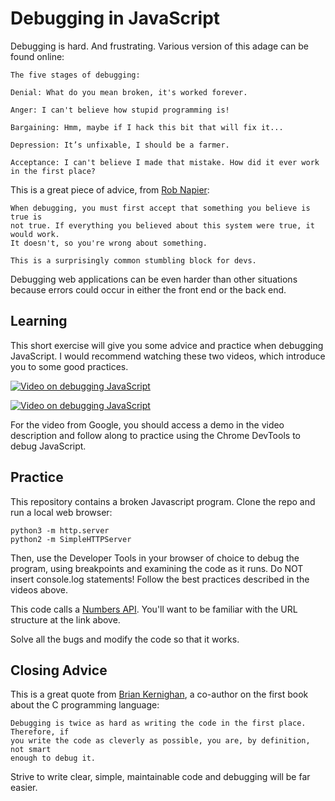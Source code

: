 # Debugging in JavaScript

Debugging is hard. And frustrating.  Various version of this adage can be found online:

```
The five stages of debugging:

Denial: What do you mean broken, it's worked forever.

Anger: I can't believe how stupid programming is!

Bargaining: Hmm, maybe if I hack this bit that will fix it...

Depression: It’s unfixable, I should be a farmer.

Acceptance: I can't believe I made that mistake. How did it ever work in the first place?
```

This is a great piece of advice, from [Rob Napier](https://twitter.com/cocoaphony/status/1224364439429881856):

```
When debugging, you must first accept that something you believe is true is
not true. If everything you believed about this system were true, it would work.
It doesn't, so you're wrong about something.

This is a surprisingly common stumbling block for devs.
```

Debugging web applications can be even harder than other situations because
errors could occur in either the front end or the back end.

## Learning

This short exercise will give you some advice and practice when debugging
JavaScript. I would recommend watching these two videos, which introduce you to
some good practices.

[![Video on debugging JavaScript](https://img.youtube.com/vi/ABlaMXkUwzY/0.jpg)](https://www.youtube.com/watch?v=ABlaMXkUwzY)

[![Video on debugging JavaScript](https://img.youtube.com/vi/H0XScE08hy8/0.jpg)](https://www.youtube.com/watch?v=H0XScE08hy8)

For the video from Google, you should access a demo in the video description and follow
along to practice using the Chrome DevTools to debug JavaScript.


## Practice

This repository contains a broken Javascript program. Clone the repo and run a
local web browser:

```
python3 -m http.server
python2 -m SimpleHTTPServer
```

Then, use the Developer Tools in your browser of choice to debug the program, using
breakpoints and examining the code as it runs. Do NOT insert console.log statements!
Follow the best practices described in the videos above.

This code calls a [Numbers API](http://numbersapi.com/). You'll want to be familiar
with the URL structure at the link above.

Solve all the bugs and modify the code so that it works.

## Closing Advice

This is a great quote from [Brian Kernighan](https://www.cs.princeton.edu/~bwk/), a co-author on the first book about the C programming language:

```
Debugging is twice as hard as writing the code in the first place. Therefore, if
you write the code as cleverly as possible, you are, by definition, not smart
enough to debug it.
```

Strive to write clear, simple, maintainable code and debugging will be far easier.
